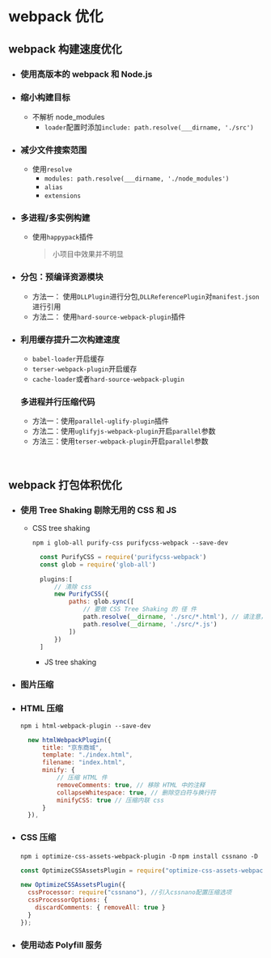 
# webpack 优化

## webpack 构建速度优化

- ### 使用高版本的 webpack 和 Node.js

- ### 缩小构建目标

  - 不解析 node_modules
    - `loader`配置时添加`include: path.resolve(___dirname, './src')`

- ### 减少文件搜索范围

  - 使用`resolve`
    - `modules: path.resolve(___dirname, './node_modules')`
    - `alias`
    - `extensions`

- ### 多进程/多实例构建
  - 使用`happypack`插件
    > 小项目中效果并不明显
- ### 分包：预编译资源模块
  - 方法一： 使用`DLLPlugin`进行分包,`DLLReferencePlugin`对`manifest.json`进行引用
  - 方法二： 使用`hard-source-webpack-plugin`插件
- ### 利用缓存提升二次构建速度
  - `babel-loader`开启缓存
  - `terser-webpack-plugin`开启缓存
  - `cache-loader`或者`hard-source-webpack-plugin`
  ### 多进程并行压缩代码
  - 方法一：使用`parallel-uglify-plugin`插件
  - 方法二：使用`uglifyjs-webpack-plugin`开启`parallel`参数
  - 方法三：使用`terser-webpack-plugin`开启`parallel`参数

 <br/>

## webpack 打包体积优化

- ### 使用 Tree Shaking 剔除无用的 CSS 和 JS
  - CSS tree shaking


      `npm i glob-all purify-css purifycss-webpack --save-dev`

      ```javascript
        const PurifyCSS = require('purifycss-webpack')
        const glob = require('glob-all')

        plugins:[
            // 清除 css
            new PurifyCSS({
                paths: glob.sync([
                    // 要做 CSS Tree Shaking 的 径 件
                    path.resolve(__dirname, './src/*.html'), // 请注意，我们同样需要对html文件进行tree shaking
                    path.resolve(__dirname, './src/*.js')
                ])
            })
        ]
      ```
    - JS tree shaking

- ### 图片压缩
- ### HTML 压缩

  `npm i html-webpack-plugin --save-dev`

  ```js
    new htmlWebpackPlugin({
        title: "京东商城",
        template: "./index.html",
        filename: "index.html",
        minify: {
            // 压缩 HTML 件
            removeComments: true, // 移除 HTML 中的注释
            collapseWhitespace: true, // 删除空白符与换行符
            minifyCSS: true // 压缩内联 css
        }
    }),
  ```

- ### CSS 压缩

  `npm i optimize-css-assets-webpack-plugin -D`
  `npm install cssnano -D`

  ```js
  const OptimizeCSSAssetsPlugin = require("optimize-css-assets-webpack-plugin");

  new OptimizeCSSAssetsPlugin({
    cssProcessor: require("cssnano"), //引入cssnano配置压缩选项
    cssProcessorOptions: {
      discardComments: { removeAll: true }
    }
  });
  ```

- ### 使用动态 Polyfill 服务
